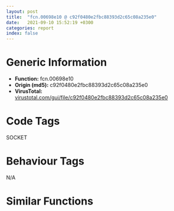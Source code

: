 ```yaml
---
layout: post
title:  "fcn.00698e10 @ c92f0480e2fbc88393d2c65c08a235e0"
date:   2021-09-10 15:52:19 +0300
categories: report
index: false
---
```


# Generic Information
- **Function:** fcn.00698e10
- **Origin (md5):** c92f0480e2fbc88393d2c65c08a235e0
- **VirusTotal:** [virustotal.com/gui/file/c92f0480e2fbc88393d2c65c08a235e0][virustotal_ref]

# Code Tags
<span class="tag" id="SOCKET">SOCKET</span>


# Behaviour Tags
<span class="bhv-tag" id="na">N/A</span>

# Similar Functions
<script type="text/javascript" src="https://www.gstatic.com/charts/loader.js"></script>
<script type="text/javascript">

    google.charts.load('current', {'packages':['corechart']});
    google.charts.setOnLoadCallback(drawChart);

    function drawChart() {
    var data = new google.visualization.DataTable();
        data.addColumn('number', 'X');
        data.addColumn('number', 'Y');
        data.addColumn({type: 'string', role: 'tooltip', 'p': {'html': true}});
        data.addColumn({'type': 'string', 'role': 'style'});
        
        data.addRows([
    [0, 0, '<b><a href="/report/fcn.00698e10@c92f0480e2fbc88393d2c65c08a235e0">fcn.00698e10</a><br>@c92f0480e2fbc88393d2c65c08a235e0</b><br>push ebp<br>push edi<br>push esi<br>push ebx<br>mov esi, eax<br>sub esp, 0x2c<br>mov eax, dword[eax+0xdc]<br>mov ecx, eax<br>and ecx, 4<br>mov dword[esp+0x14], ecx<br>mov ecx, eax<br>and ecx, 0x8000<br>test ah, 0x20<br>mov dword[esp+0x1c], ecx<br>jne 0x6991c0<br>mov eax, dword[sym.imp.KERNEL32.dll_EnterCriticalSection]<br>lea ebx, [esi+0x9c]<br>mov dword[esp], ebx<br>mov dword[esp+0x18], eax<br>call eax<br>sub esp, 4<br>mov eax, dword[esp+0x1c]<br>test eax, eax<br>je 0x6990d0<br>mov edi, dword[esi+0x14]<br>test edi, edi<br>jne 0x6990b3<br>nop <br>lea esi, [esi]<br>mov ebp, dword[esi+0xc]<br>test ebp, ebp<br>je 0x6991d3<br>mov edi, dword[sym.imp.WS2_32.dll_shutdown]<br>mov dword[esp+4], 2<br>mov eax, dword[ebp+0x98]<br>mov dword[esp], eax<br>call edi<br>sub esp, 8<br>test byte[esi+0xdc], 4<br>je 0x698ee0<br>cmp dword[esi+0xbc], 0xffffffff<br>je 0x698ee0<br>mov eax, dword[esi+0xc0]<br>mov dword[esp+0xc], 0<br>mov dword[esp+8], 1<br>mov dword[esp+4], 0x7b9d83<br>mov dword[esp], eax<br>call dword[sym.imp.WS2_32.dll_send]<br>sub esp, 0x10<br>test eax, eax<br>jle 0x699185<br>nop <br>lea esi, [esi]<br>mov ebp, dword[ebp+4]<br>test ebp, ebp<br>jne 0x698e81<br>mov edi, dword[esp+0x14]<br>test edi, edi<br>je 0x6991f5<br>mov edi, dword[esi+0xc]<br>mov eax, dword[sym.imp.KERNEL32.dll_LeaveCriticalSection]<br>test edi, edi<br>mov dword[esp+0x14], eax<br>je 0x698f6c<br>mov ebp, dword[sym.imp.KERNEL32.dll_WaitForSingleObject]<br>jmp 0x698f17<br>mov edi, dword[edi+4]<br>test edi, edi<br>je 0x698f6c<br>cmp byte[edi+0x9e], 0<br>jne 0x698f10<br>mov dword[esp], ebx<br>call dword[esp+0x14]<br>sub esp, 4<br>mov dword[esp+4], 0xffffffff<br>mov eax, dword[edi+0x50]<br>mov dword[esp], eax<br>call ebp<br>sub esp, 8<br>test eax, eax<br>jne 0x69924f<br>mov eax, dword[edi+0x50]<br>mov dword[esp], eax<br>call dword[sym.imp.KERNEL32.dll_CloseHandle]<br>sub esp, 4<br>mov dword[esp], ebx<br>call dword[esp+0x18]<br>mov byte[edi+0x9e], 1<br>mov edi, dword[esi+0xc]<br>sub esp, 4<br>test edi, edi<br>jne 0x698f17<br>mov dword[esp], ebx<br>call dword[esp+0x14]<br>sub esp, 4<br>mov ecx, dword[esp+0x1c]<br>test ecx, ecx<br>jne 0x6991e2<br>mov ebx, dword[esi+0xc]<br>test ebx, ebx<br>je 0x699072<br>test byte[esi+0xdc], 4<br>je 0x698fa3<br>cmp byte[ebx+0x9e], 0<br>je 0x699203<br>mov edi, dword[ebx+0x10]<br>test byte[edi+0xdc], 4<br>jne 0x699100<br>lea ebp, [edi+0x9c]<br>mov dword[esp+4], 3<br>mov dword[esp], ebx<br>call fcn.00693c50<br>mov dword[esp], ebp<br>call dword[esp+0x18]<br>mov eax, dword[ebx+0x10]<br>sub esp, 4<br>mov edx, dword[ebx+8]<br>mov eax, dword[eax+0xd4]<br>cmp dword[ebx+0x8c], eax<br>mov eax, dword[ebx+0xc]<br>je 0x699110<br>test eax, eax<br>je 0x699170<br>mov dword[eax+8], edx<br>mov eax, dword[ebx+8]<br>mov edx, dword[ebx+0xc]<br>test eax, eax<br>je 0x699160<br>mov dword[eax+0xc], edx<br>mov eax, dword[ebx+4]<br>mov dword[ebx+8], 0<br>mov dword[ebx+0xc], 0<br>mov edx, dword[ebx]<br>test eax, eax<br>je 0x699150<br>mov dword[eax], edx<br>mov eax, dword[ebx]<br>mov edx, dword[ebx+4]<br>test eax, eax<br>je 0x699140<br>mov dword[eax+4], edx<br>mov dword[ebx], 0<br>mov dword[ebx+4], 0<br>mov eax, dword[edi+0x18]<br>mov dword[ebx], eax<br>mov edx, dword[edi+0x1c]<br>test edx, edx<br>je 0x699130<br>mov eax, dword[edi+0x18]<br>mov dword[eax+4], ebx<br>mov dword[edi+0x18], ebx<br>mov dword[esp], ebp<br>call dword[esp+0x14]<br>mov ebx, dword[esi+0xc]<br>sub esp, 4<br>test ebx, ebx<br>jne 0x698f8d<br>add esp, 0x2c<br>mov eax, esi<br>pop ebx<br>pop esi<br>pop edi<br>pop ebp<br>jmp fcn.00698c20<br>mov dword[esp+4], str.Initiated_daemon_shutdown_while__upgraded__connection_was_not_closed._n<br>mov dword[esp], esi<br>call fcn.0069df20<br>mov eax, dword[edi+0xd0]<br>mov byte[eax+4], 1<br>mov byte[edi+0xdc], 1<br>mov byte[esi+0xc7], 1<br>mov edi, dword[edi+4]<br>test edi, edi<br>je 0x698e70<br>mov eax, dword[edi+0xd0]<br>test eax, eax<br>je 0x699229<br>movzx edx, byte[eax+4]<br>test dl, dl<br>jne 0x699096<br>jmp 0x699080<br>mov ebp, dword[esi+0x10]<br>test ebp, ebp<br>jne 0x699275<br>mov ebp, dword[esi+0xc]<br>test ebp, ebp<br>jne 0x698e7b<br>mov eax, dword[sym.imp.KERNEL32.dll_LeaveCriticalSection]<br>mov dword[esp], ebx<br>mov dword[esp+0x14], eax<br>call eax<br>sub esp, 4<br>jmp 0x698f82<br>mov dword[esp], ebx<br>call fcn.00693c00<br>jmp 0x698f82<br>test eax, eax<br>je 0x699180<br>mov dword[eax+8], edx<br>mov eax, dword[ebx+8]<br>mov edx, dword[ebx+0xc]<br>test eax, eax<br>jne 0x699007<br>mov dword[edi+0x24], edx<br>jmp 0x69900a<br>mov dword[edi+0x1c], ebx<br>jmp 0x69905a<br>mov dword[edi+0xc], edx<br>jmp 0x699037<br>mov dword[edi+8], edx<br>jmp 0x699027<br>mov dword[edi+0x2c], edx<br>jmp 0x69900a<br>mov dword[edi+0x28], edx<br>jmp 0x698ff9<br>mov dword[edi+0x20], edx<br>jmp 0x699117<br>call dword[sym.imp.WS2_32.dll_WSAGetLastError]<br>cmp eax, 0x2733<br>je 0x698ee0<br>mov eax, dword[0x83a8a0]<br>mov dword[esp+0xc], str.Failed_to_signal_shutdown_via_inter-thread_communication_channel<br>mov dword[esp+8], 0x1846<br>mov dword[esp+4], str.T:_Bin-prep_mhd_src_libmicrohttpd-0.9.58_src_microhttpd_daemon.c<br>mov dword[esp], eax<br>call dword[0x83a8a4]<br>lea esi, [esi]<br>mov byte[esi+0xc7], 1<br>mov eax, esi<br>call fcn.00697ca0<br>jmp 0x698e3d<br>mov eax, dword[sym.imp.KERNEL32.dll_LeaveCriticalSection]<br>mov dword[esp], ebx<br>mov dword[esp+0x14], eax<br>call eax<br>push eax<br>mov byte[esi+0xc7], 1<br>mov eax, esi<br>call fcn.00697ca0<br>jmp 0x698f82<br>mov eax, dword[sym.imp.KERNEL32.dll_LeaveCriticalSection]<br>mov dword[esp+0x14], eax<br>jmp 0x698f6c<br>mov eax, dword[0x83a8a0]<br>mov dword[esp+0xc], str.Failed_to_join_a_thread_<br>mov dword[esp+8], 0x1872<br>mov dword[esp+4], str.T:_Bin-prep_mhd_src_libmicrohttpd-0.9.58_src_microhttpd_daemon.c<br>mov dword[esp], eax<br>call dword[0x83a8a4]<br>mov eax, dword[0x83a8a0]<br>mov dword[esp+0xc], str.MHD_stop_daemon()_called_while_we_have_suspended_connections._<br>mov dword[esp+8], 0x181e<br>mov dword[esp+4], str.T:_Bin-prep_mhd_src_libmicrohttpd-0.9.58_src_microhttpd_daemon.c<br>mov dword[esp], eax<br>call dword[0x83a8a4]<br>mov eax, dword[0x83a8a0]<br>mov dword[esp+0xc], str.Failed_to_join_a_thread_<br>mov dword[esp+8], 0x1854<br>mov dword[esp+4], str.T:_Bin-prep_mhd_src_libmicrohttpd-0.9.58_src_microhttpd_daemon.c<br>mov dword[esp], eax<br>call dword[0x83a8a4]<br>mov eax, dword[0x83a8a0]<br>mov dword[esp+0xc], str.MHD_stop_daemon()_called_while_we_have_suspended_connections._<br>mov dword[esp+8], 0x183d<br>mov dword[esp+4], str.T:_Bin-prep_mhd_src_libmicrohttpd-0.9.58_src_microhttpd_daemon.c<br>mov dword[esp], eax<br>call dword[0x83a8a4]<br>nop <br>lea esi, [esi]<br><eoc> ', 'point { fill-color: #e0440e; }'],

        ]);

    var options = {
        title: 'Similarity Plot',
        legend: 'none',
        colors: ['#dedbd9', '#e6693e', '#ec8f6e', '#f3b49f', '#f6c7b6'],
        tooltip: {isHtml: true, trigger: 'both'},
        explorer: {
        actions: ["dragToZoom", "rightClickToReset"],
        },
        chartArea: {
        width: '80%',
        height: '80%'
        },
        width: '100%',
        height: '100%'
    };

    var chart = new google.visualization.ScatterChart(document.getElementById('chart_div'));

    chart.draw(data, options);
    }
    
</script>


<div id="chart_div" style="width: 100%px; height: 100%;"></div>

# Disassembled Code
{% highlight nasm %}

push ebp
push edi
push esi
push ebx
mov esi, eax
sub esp, 0x2c
mov eax, dword[eax+0xdc]
mov ecx, eax
and ecx, 4
mov dword[esp+0x14], ecx
mov ecx, eax
and ecx, 0x8000
test ah, 0x20
mov dword[esp+0x1c], ecx
jne 0x6991c0
mov eax, dword[sym.imp.KERNEL32.dll_EnterCriticalSection]
lea ebx, [esi+0x9c]
mov dword[esp], ebx
mov dword[esp+0x18], eax
call eax
sub esp, 4
mov eax, dword[esp+0x1c]
test eax, eax
je 0x6990d0
mov edi, dword[esi+0x14]
test edi, edi
jne 0x6990b3
nop
lea esi, [esi]
mov ebp, dword[esi+0xc]
test ebp, ebp
je 0x6991d3
mov edi, dword[sym.imp.WS2_32.dll_shutdown]
mov dword[esp+4], 2
mov eax, dword[ebp+0x98]
mov dword[esp], eax
call edi
sub esp, 8
test byte[esi+0xdc], 4
je 0x698ee0
cmp dword[esi+0xbc], 0xffffffff
je 0x698ee0
mov eax, dword[esi+0xc0]
mov dword[esp+0xc], 0
mov dword[esp+8], 1
mov dword[esp+4], 0x7b9d83
mov dword[esp], eax
call dword[sym.imp.WS2_32.dll_send]
sub esp, 0x10
test eax, eax
jle 0x699185
nop
lea esi, [esi]
mov ebp, dword[ebp+4]
test ebp, ebp
jne 0x698e81
mov edi, dword[esp+0x14]
test edi, edi
je 0x6991f5
mov edi, dword[esi+0xc]
mov eax, dword[sym.imp.KERNEL32.dll_LeaveCriticalSection]
test edi, edi
mov dword[esp+0x14], eax
je 0x698f6c
mov ebp, dword[sym.imp.KERNEL32.dll_WaitForSingleObject]
jmp 0x698f17
mov edi, dword[edi+4]
test edi, edi
je 0x698f6c
cmp byte[edi+0x9e], 0
jne 0x698f10
mov dword[esp], ebx
call dword[esp+0x14]
sub esp, 4
mov dword[esp+4], 0xffffffff
mov eax, dword[edi+0x50]
mov dword[esp], eax
call ebp
sub esp, 8
test eax, eax
jne 0x69924f
mov eax, dword[edi+0x50]
mov dword[esp], eax
call dword[sym.imp.KERNEL32.dll_CloseHandle]
sub esp, 4
mov dword[esp], ebx
call dword[esp+0x18]
mov byte[edi+0x9e], 1
mov edi, dword[esi+0xc]
sub esp, 4
test edi, edi
jne 0x698f17
mov dword[esp], ebx
call dword[esp+0x14]
sub esp, 4
mov ecx, dword[esp+0x1c]
test ecx, ecx
jne 0x6991e2
mov ebx, dword[esi+0xc]
test ebx, ebx
je 0x699072
test byte[esi+0xdc], 4
je 0x698fa3
cmp byte[ebx+0x9e], 0
je 0x699203
mov edi, dword[ebx+0x10]
test byte[edi+0xdc], 4
jne 0x699100
lea ebp, [edi+0x9c]
mov dword[esp+4], 3
mov dword[esp], ebx
call fcn.00693c50
mov dword[esp], ebp
call dword[esp+0x18]
mov eax, dword[ebx+0x10]
sub esp, 4
mov edx, dword[ebx+8]
mov eax, dword[eax+0xd4]
cmp dword[ebx+0x8c], eax
mov eax, dword[ebx+0xc]
je 0x699110
test eax, eax
je 0x699170
mov dword[eax+8], edx
mov eax, dword[ebx+8]
mov edx, dword[ebx+0xc]
test eax, eax
je 0x699160
mov dword[eax+0xc], edx
mov eax, dword[ebx+4]
mov dword[ebx+8], 0
mov dword[ebx+0xc], 0
mov edx, dword[ebx]
test eax, eax
je 0x699150
mov dword[eax], edx
mov eax, dword[ebx]
mov edx, dword[ebx+4]
test eax, eax
je 0x699140
mov dword[eax+4], edx
mov dword[ebx], 0
mov dword[ebx+4], 0
mov eax, dword[edi+0x18]
mov dword[ebx], eax
mov edx, dword[edi+0x1c]
test edx, edx
je 0x699130
mov eax, dword[edi+0x18]
mov dword[eax+4], ebx
mov dword[edi+0x18], ebx
mov dword[esp], ebp
call dword[esp+0x14]
mov ebx, dword[esi+0xc]
sub esp, 4
test ebx, ebx
jne 0x698f8d
add esp, 0x2c
mov eax, esi
pop ebx
pop esi
pop edi
pop ebp
jmp fcn.00698c20
mov dword[esp+4], str.Initiated_daemon_shutdown_while__upgraded__connection_was_not_closed._n
mov dword[esp], esi
call fcn.0069df20
mov eax, dword[edi+0xd0]
mov byte[eax+4], 1
mov byte[edi+0xdc], 1
mov byte[esi+0xc7], 1
mov edi, dword[edi+4]
test edi, edi
je 0x698e70
mov eax, dword[edi+0xd0]
test eax, eax
je 0x699229
movzx edx, byte[eax+4]
test dl, dl
jne 0x699096
jmp 0x699080
mov ebp, dword[esi+0x10]
test ebp, ebp
jne 0x699275
mov ebp, dword[esi+0xc]
test ebp, ebp
jne 0x698e7b
mov eax, dword[sym.imp.KERNEL32.dll_LeaveCriticalSection]
mov dword[esp], ebx
mov dword[esp+0x14], eax
call eax
sub esp, 4
jmp 0x698f82
mov dword[esp], ebx
call fcn.00693c00
jmp 0x698f82
test eax, eax
je 0x699180
mov dword[eax+8], edx
mov eax, dword[ebx+8]
mov edx, dword[ebx+0xc]
test eax, eax
jne 0x699007
mov dword[edi+0x24], edx
jmp 0x69900a
mov dword[edi+0x1c], ebx
jmp 0x69905a
mov dword[edi+0xc], edx
jmp 0x699037
mov dword[edi+8], edx
jmp 0x699027
mov dword[edi+0x2c], edx
jmp 0x69900a
mov dword[edi+0x28], edx
jmp 0x698ff9
mov dword[edi+0x20], edx
jmp 0x699117
call dword[sym.imp.WS2_32.dll_WSAGetLastError]
cmp eax, 0x2733
je 0x698ee0
mov eax, dword[0x83a8a0]
mov dword[esp+0xc], str.Failed_to_signal_shutdown_via_inter-thread_communication_channel
mov dword[esp+8], 0x1846
mov dword[esp+4], str.T:_Bin-prep_mhd_src_libmicrohttpd-0.9.58_src_microhttpd_daemon.c
mov dword[esp], eax
call dword[0x83a8a4]
lea esi, [esi]
mov byte[esi+0xc7], 1
mov eax, esi
call fcn.00697ca0
jmp 0x698e3d
mov eax, dword[sym.imp.KERNEL32.dll_LeaveCriticalSection]
mov dword[esp], ebx
mov dword[esp+0x14], eax
call eax
push eax
mov byte[esi+0xc7], 1
mov eax, esi
call fcn.00697ca0
jmp 0x698f82
mov eax, dword[sym.imp.KERNEL32.dll_LeaveCriticalSection]
mov dword[esp+0x14], eax
jmp 0x698f6c
mov eax, dword[0x83a8a0]
mov dword[esp+0xc], str.Failed_to_join_a_thread

mov dword[esp+8], 0x1872
mov dword[esp+4], str.T:_Bin-prep_mhd_src_libmicrohttpd-0.9.58_src_microhttpd_daemon.c
mov dword[esp], eax
call dword[0x83a8a4]
mov eax, dword[0x83a8a0]
mov dword[esp+0xc], str.MHD_stop_daemon()_called_while_we_have_suspended_connections.

mov dword[esp+8], 0x181e
mov dword[esp+4], str.T:_Bin-prep_mhd_src_libmicrohttpd-0.9.58_src_microhttpd_daemon.c
mov dword[esp], eax
call dword[0x83a8a4]
mov eax, dword[0x83a8a0]
mov dword[esp+0xc], str.Failed_to_join_a_thread

mov dword[esp+8], 0x1854
mov dword[esp+4], str.T:_Bin-prep_mhd_src_libmicrohttpd-0.9.58_src_microhttpd_daemon.c
mov dword[esp], eax
call dword[0x83a8a4]
mov eax, dword[0x83a8a0]
mov dword[esp+0xc], str.MHD_stop_daemon()_called_while_we_have_suspended_connections.

mov dword[esp+8], 0x183d
mov dword[esp+4], str.T:_Bin-prep_mhd_src_libmicrohttpd-0.9.58_src_microhttpd_daemon.c
mov dword[esp], eax
call dword[0x83a8a4]
nop
lea esi, [esi]

{% endhighlight %}

[virustotal_ref]: https://www.virustotal.com/gui/file/c92f0480e2fbc88393d2c65c08a235e0